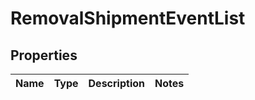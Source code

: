 # RemovalShipmentEventList

## Properties
Name | Type | Description | Notes
------------ | ------------- | ------------- | -------------
